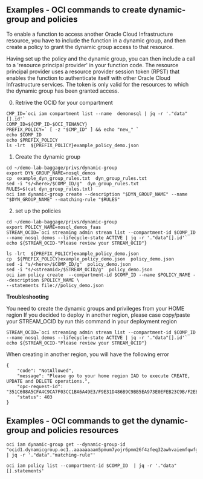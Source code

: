 ## Examples - OCI commands to create dynamic-group and policies

To enable a function to access another Oracle Cloud Infrastructure resource, you have to include the function in a dynamic group, and then create a policy to grant 
the dynamic group access to that resource. 

Having set up the policy and the dynamic group, you can then include a call to a 'resource principal provider' in your function code. The resource principal provider uses a 
resource provider session token (RPST) that enables the function to authenticate itself with other Oracle Cloud Infrastructure services. The token is only valid for the 
resources to which the dynamic group has been granted access. 

0) Retrive the OCID for your compartment
````
CMP_ID=`oci iam compartment list --name  demonosql | jq -r '."data"[].id'`
COMP_ID=${CMP_ID-$OCI_TENANCY}
PREFIX_POLICY=` [ -z "$CMP_ID" ] && echo "new_" `
echo $COMP_ID
echo $PREFIX_POLICY
ls -lrt  ${PREFIX_POLICY}example_policy_demo.json
````

1) Create the dynamic group

````
cd ~/demo-lab-baggage/privs/dynamic-group
export DYN_GROUP_NAME=nosql_demos
cp  example_dyn_group_rules.txt  dyn_group_rules.txt
sed -i "s/<here>/$COMP_ID/g"  dyn_group_rules.txt
RULES=$(cat dyn_group_rules.txt)
oci iam dynamic-group create --description "$DYN_GROUP_NAME" --name "$DYN_GROUP_NAME" --matching-rule "$RULES" 
````
2) set up the policies

````
cd ~/demo-lab-baggage/privs/dynamic-group
export POLICY_NAME=nosql_demos_faas
STREAM_OCID=`oci streaming admin stream list --compartment-id $COMP_ID --name nosql_demos --lifecycle-state ACTIVE | jq -r '."data"[].id'`
echo ${STREAM_OCID-"Please review your STREAM_OCID"}

ls -lrt  ${PREFIX_POLICY}example_policy_demo.json
cp  ${PREFIX_POLICY}example_policy_demo.json  policy_demo.json
sed -i "s/<here>/$COMP_ID/g"  policy_demo.json
sed -i "s/<streamid>/$STREAM_OCID/g"  policy_demo.json
oci iam policy create  --compartment-id $COMP_ID --name $POLICY_NAME --description $POLICY_NAME \
--statements file://policy_demo.json 
````


**Troubleshooting** 

You need to create the dynamic groups and privileges from your HOME region
If you decided to deploy in another region, please case copy/paste your STREAM_OCID by run this command in your deployment region
````
STREAM_OCID=`oci streaming admin stream list --compartment-id $COMP_ID --name nosql_demos --lifecycle-state ACTIVE | jq -r '."data"[].id'`
echo ${STREAM_OCID-"Please review your STREAM_OCID"}
````

When creating in another region, you will have the following error

````
{
    "code": "NotAllowed",
    "message": "Please go to your home region IAD to execute CREATE, UPDATE and DELETE operations.",
    "opc-request-id": "351C608A5CFA4C9CA7F03CC1BA6A49E3/F9E31D486B9C9BB5EA973E0EFEB23C9B/F2EB27857DD51C9AEDA24A1453792066",
    "status": 403
}
````


## Examples - OCI commands to get the dynamic-group and policies resources

````
oci iam dynamic-group get --dynamic-group-id "ocid1.dynamicgroup.oc1..aaaaaaaam5pmum7yojr6pmm26f4zfeq32awhvaiemfqwfgrxctl2y4uvvuaq"\
| jq -r '."data"."matching-rule"'
````
````
oci iam policy list --compartment-id $COMP_ID  | jq -r '."data"[].statements' 
````
